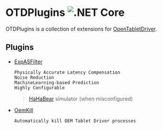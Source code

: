 
# OTDPlugins ![.NET Core](https://github.com/X9VoiD/OTDPlugins/workflows/.NET%20Core/badge.svg)

OTDPlugins is a collection of extensions for [OpenTabletDriver](https://github.com/InfinityGhost/OpenTabletDriver). 

## Plugins
    
- [ExpASFilter](https://github.com/X9VoiD/OTDPlugins/wiki/ExperimentalASFilter)

      Physically Accurate Latency Compensation
      Noise Reduction
      MachineLearning-based Prediction
      Highly Configurable
    > [HaHaBear](https://www.youtube.com/channel/UC2oeDq4MU9fUvPRVn2ZuYKw) simulator (when misconfigured)
    
- [OemKill](https://github.com/X9VoiD/OTDPlugins/wiki/OemKill)

      Automatically kill OEM Tablet Driver processes
      
